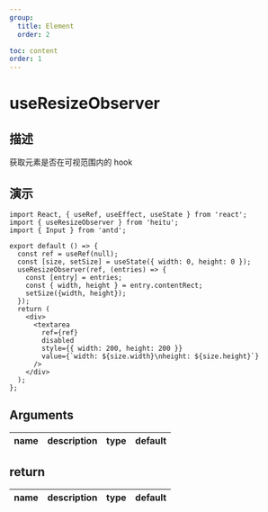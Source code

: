 ```yaml
---
group:
  title: Element
  order: 2

toc: content
order: 1
---
```

# useResizeObserver

## 描述

获取元素是否在可视范围内的 hook

## 演示


```tsx
import React, { useRef, useEffect, useState } from 'react';
import { useResizeObserver } from 'heitu';
import { Input } from 'antd';

export default () => {
  const ref = useRef(null);
  const [size, setSize] = useState({ width: 0, height: 0 });
  useResizeObserver(ref, (entries) => {
    const [entry] = entries;
    const { width, height } = entry.contentRect;
    setSize({width, height});
  });
  return (
    <div>
      <textarea
        ref={ref}
        disabled
        style={{ width: 200, height: 200 }}
        value={`width: ${size.width}\nheight: ${size.height}`}
      />
    </div>
  );
};
```

## Arguments

| name | description | type | default |
| ---- | ----------- | ---- | ------- |

## return

| name | description | type | default |
| ---- | ----------- | ---- | ------- |
